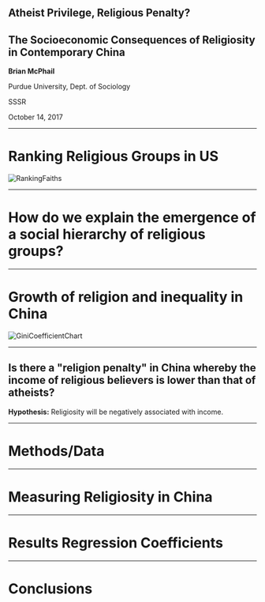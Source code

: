 ## Atheist Privilege, Religious Penalty?
## The Socioeconomic Consequences of Religiosity in Contemporary China  

**Brian McPhail**

Purdue University, Dept. of Sociology

SSSR

October 14, 2017


---
# Ranking Religious Groups in US
![RankingFaiths](images/spaghetti.jpg)




---
# How do we explain the emergence of a social hierarchy of religious groups?



---
# Growth of religion and inequality in China

![GiniCoefficientChart](images/spaghetti.jpg)


---
## Is there a "religion penalty" in China whereby the income of religious believers is lower than that of atheists?

**Hypothesis:** Religiosity will be negatively associated with income.


---
# Methods/Data

---
# Measuring Religiosity in China

---
# Results Regression Coefficients


---
# Conclusions
